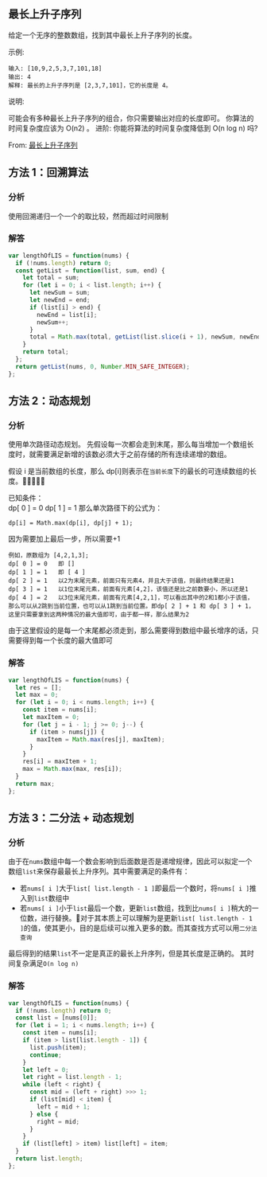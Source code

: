 ## 最长上升子序列

给定一个无序的整数数组，找到其中最长上升子序列的长度。

示例:

```
输入: [10,9,2,5,3,7,101,18]
输出: 4
解释: 最长的上升子序列是 [2,3,7,101]，它的长度是 4。
```

说明:

可能会有多种最长上升子序列的组合，你只需要输出对应的长度即可。
你算法的时间复杂度应该为 O(n2) 。
进阶: 你能将算法的时间复杂度降低到 O(n log n) 吗?

From: [最长上升子序列](https://leetcode-cn.com/problems/longest-increasing-subsequence/submissions/)

## 方法 1：回溯算法

### 分析

使用回溯递归一个一个的取比较，然而超过时间限制

### 解答

```javascript
var lengthOfLIS = function(nums) {
  if (!nums.length) return 0;
  const getList = function(list, sum, end) {
    let total = sum;
    for (let i = 0; i < list.length; i++) {
      let newSum = sum;
      let newEnd = end;
      if (list[i] > end) {
        newEnd = list[i];
        newSum++;
      }
      total = Math.max(total, getList(list.slice(i + 1), newSum, newEnd));
    }
    return total;
  };
  return getList(nums, 0, Number.MIN_SAFE_INTEGER);
};
```

## 方法 2：动态规划

### 分析

使用单次路径动态规划。
先假设每一次都会走到末尾，那么每当增加一个数组长度时，就需要满足新增的该数必须大于之前存储的所有连续递增的数组。

假设 i 是当前数组的长度，那么 dp[i]则表示在`当前长度`下的最长的可连续数组的长度。

已知条件：  
dp[ 0 ] = 0
dp[ 1 ] = 1
那么单次路径下的公式为：

```
dp[i] = Math.max(dp[i], dp[j] + 1);
```

因为需要加上最后一步，所以需要+1

```
例如，原数组为 [4,2,1,3];
dp[ 0 ] = 0   即 []
dp[ 1 ] = 1   即 [ 4 ]
dp[ 2 ] = 1   以2为末尾元素，前面只有元素4，并且大于该值，则最终结果还是1
dp[ 3 ] = 1   以1位末尾元素，前面有元素[4,2]，该值还是比之前数要小，所以还是1
dp[ 4 ] = 2   以3位末尾元素，前面有元素[4,2,1]，可以看出其中的2和1都小于该值，那么可以从2跳到当前位置，也可以从1跳到当前位置。即dp[ 2 ] + 1 和 dp[ 3 ] + 1，这里只需要拿到这两种情况的最大值即可，由于都一样，那么结果为2
```

由于这里假设的是每一个末尾都必须走到，那么需要得到数组中最长增序的话，只需要得到每一个长度的最大值即可

### 解答

```javascript
var lengthOfLIS = function(nums) {
  let res = [];
  let max = 0;
  for (let i = 0; i < nums.length; i++) {
    const item = nums[i];
    let maxItem = 0;
    for (let j = i - 1; j >= 0; j--) {
      if (item > nums[j]) {
        maxItem = Math.max(res[j], maxItem);
      }
    }
    res[i] = maxItem + 1;
    max = Math.max(max, res[i]);
  }
  return max;
};
```

## 方法 3：二分法 + 动态规划

### 分析
由于在`nums`数组中每一个数会影响到后面数是否是递增规律，因此可以拟定一个数组`list`来保存最最长上升序列。其中需要满足的条件有：
+ 若`nums[ i ]`大于`list[ list.length - 1 ]`即最后一个数时，将`nums[ i ]`推入到`list`数组中
+ 若`nums[ i ]`小于`list`最后一个数，更新`list`数组，找到比`nums[ i ]`稍大的一位数，进行替换。对于其本质上可以理解为是更新`list[ list.length - 1 ]`的值，使其更小，目的是后续可以推入更多的数。而其查找方式可以用`二分法查询`

最后得到的结果`list`不一定是真正的最长上升序列，但是其长度是正确的。
其时间复杂满足`O(n log n)`
### 解答

```javascript
var lengthOfLIS = function(nums) {
  if (!nums.length) return 0;
  const list = [nums[0]];
  for (let i = 1; i < nums.length; i++) {
    const item = nums[i];
    if (item > list[list.length - 1]) {
      list.push(item);
      continue;
    }
    let left = 0;
    let right = list.length - 1;
    while (left < right) {
      const mid = (left + right) >>> 1;
      if (list[mid] < item) {
        left = mid + 1;
      } else {
        right = mid;
      }
    }
    if (list[left] > item) list[left] = item;
  }
  return list.length;
};
```
